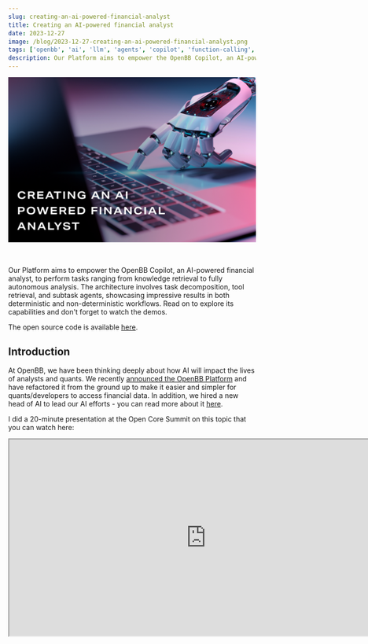 ```yaml
---
slug: creating-an-ai-powered-financial-analyst
title: Creating an AI-powered financial analyst
date: 2023-12-27
image: /blog/2023-12-27-creating-an-ai-powered-financial-analyst.png
tags: ['openbb', 'ai', 'llm', 'agents', 'copilot', 'function-calling', 'pydantic', 'langchain']
description: Our Platform aims to empower the OpenBB Copilot, an AI-powered financial analyst, to perform tasks ranging from knowledge retrieval to fully autonomous analysis. The architecture involves task decomposition, tool retrieval, and subtask agents, showcasing impressive results in both deterministic and non-deterministic workflows. Read on to explore its capabilities and don't forget to watch the demos.
---
```


<p align="center">
    <img width="600" src="/blog/2023-12-27-creating-an-ai-powered-financial-analyst.png"/>
</p>

<br />

Our Platform aims to empower the OpenBB Copilot, an AI-powered financial analyst, to perform tasks ranging from knowledge retrieval to fully autonomous analysis. The architecture involves task decomposition, tool retrieval, and subtask agents, showcasing impressive results in both deterministic and non-deterministic workflows. Read on to explore its capabilities and don't forget to watch the demos.

The open source code is available [here](https://github.com/OpenBB-finance/openbb-agents).

<!-- truncate -->

<div style={{borderTop: '1px solid #0088CC', margin: '1.5em 0'}} />

## Introduction

At OpenBB, we have been thinking deeply about how AI will impact the lives of analysts and quants. We recently [announced the OpenBB Platform](https://openbb.co/blog/goodbye-openbb-sdk-hello-openbb-platform) and have refactored it from the ground up to make it easier and simpler for quants/developers to access financial data. In addition, we hired a new head of AI to lead our AI efforts - you can read more about it [here](https://openbb.co/blog/revolutionizing-ai-at-openbb-with-new-leader-michael-struwig).

I did a 20-minute presentation at the Open Core Summit on this topic that you can watch here:

<div className="flex place-items-center justify-center items-center rounded-sm mx-auto">
    <iframe
        src="https://www.youtube.com/embed/A-43EKK2PhE?si=o_lO_lVLpWwwfbvF"
        width="800"
        height="400"
    />
</div>

<br />

Otherwise, the following post will summarize what we presented.

## AI-Powered financial analyst roadmap

When discussing what tasks we wanted our AI-powered Financial Analyst to be able to perform, we arrived at the following levels (in order of complexity):

1. **Knowledge retrieval**: The agent can answer general financial queries without external resources. (eg. ChatGPT "as-is"). Here, the agent relies solely on its training data to answer questions.

2. **Data retrieval**: The agent can answer queries using information inserted into the context (usually as part of a separate data retrieval process that isn't controlled by the model, such as using [similarity search](https://en.wikipedia.org/wiki/Similarity_search) across a knowledge database using the user's query).

3. **Autonomous data retrieval**: The agent can answer queries by dynamically retrieving data not currently present in the context or the training data via function calling.

4. **Complex workflow execution**: The agent can reason and answer queries that require a logical arrangement of knowledge retrieval, data retrieval, and autonomous data retrieval calling. It includes action planning and decision-making.

5. **Fully autonomous analyst**: The agent can do all of the above but is self-directed. The agent can dynamically generate additional hypotheses, modify plans of action, and retrieve the necessary data, all while mid-workflow. The agent can make arguments for certain decisions, carry a discussion on the topic, and reason with you.

Our goal is to enable OpenBB Copilot to perform all of the above. I presented a demo of how it would work in this video:

<div className="flex place-items-center justify-center items-center rounded-sm mx-auto">
    <iframe
        src="https://www.youtube.com/embed/V1rYmWWVbIY?si=ShScenxTI4bHtERS"
        width="800"
        height="400"
    />
</div>

<br />

## Two types of prompts

Rather than first building an AI-powered financial analyst for the sake of it, we instead started from what we wanted to achieve. We came up with two distinct prompts and our goal was for the agent to be able to successfully perform both of these, but utilizing the same underlying "agentic" architecture.

<p align="center">
    <img width="600" src="/blog/2023-12-27-creating-an-ai-powered-financial-analyst_1.png"/>
</p>

- **Prompt A (on the left)** - requires linear reasoning (where future answers depend on previous answers). This kind of prompt is generally deterministic, which allows us to access (and verify) the agent's answers immediately because we can check the underlying facts and data. It also involves a few complex operations across multiple steps, such as extracting a list of tickers from an endpoint and iterating through that list using a different endpoint. Then based on those outputs, a reasoning can be made and a final answer is given.

- **Prompt B (on the right)** - requires independent reasoning (fetching and combining different pieces of independent information). This prompt is typically less deterministic and allows us to leverage LLMs to provide alpha by uncovering insights that would be hard for a human to discover (or, at the very least, discover at scale). Instead of telling the agent what to do explicitly, we instead pose a question and expect the agent to execute an analysis and perform reasoning, without specific guidance or guardrails.

## OpenBB Platform

Getting started with our Platform is extremely easy (docs [here](https://docs.openbb.co/platform)). All you need is `pip install openbb` and you are ready to access 100+ different datasets.

We standardize the data so that you can read our docs once and interact with the Platform the same way, regardless of the type of data you are looking at.

In addition, using the OpenBB Hub, you can set up your API keys which we can manage on your behalf, and all you need to access data via OpenBB is a Personal Access Token.

<p align="center">
    <img width="600" src="/blog/2023-12-27-creating-an-ai-powered-financial-analyst_2.png"/>
</p>

Crucially, we use Pydantic for all of our endpoints. This ensures that we have both structured inputs and structured outputs. This is extremely important as we feed these models into our agent so that it understands both the input schema during function calling, but also the output schema of the resulting function call. This is standardized across multiple data vendors across the OpenBB Platform.

<p align="center">
    <img width="600" src="/blog/2023-12-27-creating-an-ai-powered-financial-analyst_3.png"/>
</p>

### OpenBB Tools

From having 100+ different data endpoints that you can access using Python, we created "tools" that an agent "understands" and can use. This is extremely important since this collection of tools will give real-time data to the agent based on the prompt asked.

<p align="center">
    <img width="600" src="/blog/2023-12-27-creating-an-ai-powered-financial-analyst_4.png"/>
</p>

Since the OpenBB Platform has high-quality documentation, we use each function's docstring as well as the output field names (with some basic preprocessing). This tweak allows the agent to know where to get the market cap information from, even if it's within a differently-named endpoint (for example the `equity.fundamentals.overview` endpoint).

Each of these tool descriptions is converted into embeddings that can be retrieved later on based on the query the user provides. This allows our agent to pick the right tools for the job - i.e. if I want to have access to Apple's market cap, I want to get the tool `equity.fundamentals.overview` because I know that by providing the symbol `AAPL` I can get the market cap value.

<p align="center">
    <img width="600" src="/blog/2023-12-27-creating-an-ai-powered-financial-analyst_5.png"/>
</p>

So, we create a vector store using FAISS (Facebook AI Similarity Search) and OpenAIEmbeddings, although any vector store with similarity search would also work.

## OpenBB Agent Architecture

<p align="center">
    <img width="900" src="/blog/2023-12-27-creating-an-ai-powered-financial-analyst_6.png"/>
</p>

This is the overall architecture that our agent will follow, and below we will talk about each of these components individually.

### Task Decomposition

First of all, we don't want to tackle the user query in one go. This is because LLMs have limited context. Plus, we want the agent to retrieve all the necessary tools to answer the query. But the vector's store similarity search doesn't work with one prompt that needs multiple different tools. Additionally, similar to human analysts, breaking a larger question up into smaller manageable subquestions leads to better analysis and results.

So, we break the user's main query into:

- **List of simpler tasks**: self-explanatory

- **List of tasks dependency**: does the current subtask need a prior subtask to tackle the current subtask?

- **List of "tool search" keywords associated with each subtask**: instead of using the subtask question itself to directly retrieve the correct selection of tools using the embeddings in the vector store, empirically we found that if the LLM could select the most important keywords associated with the task using keyword search. This ended up resulting in a big jump in retrieval performance. This is expected since we are effectively reducing the noise. E.g. "What are Tesla peers" → "peers".

This is the system message we are utilizing:

<p align="center">
    <img width="600" src="/blog/2023-12-27-creating-an-ai-powered-financial-analyst_7.png"/>
</p>

To ensure that we have a structured output with the format specified, we create a Pydantic Data model to be used as format in the instruction:

<p align="center">
    <img width="600" src="/blog/2023-12-27-creating-an-ai-powered-financial-analyst_8.png"/>
</p>

This is what the code looks like, and you can see that the `PydanticOutputParser` goes into the `format_instructions`:

<p align="center">
    <img width="600" src="/blog/2023-12-27-creating-an-ai-powered-financial-analyst_9.png"/>
</p>

### Tool Retrieval

<p align="center">
    <img width="600" src="/blog/2023-12-27-creating-an-ai-powered-financial-analyst_10.png"/>
</p>

This is the function that the agent uses to retrieve the right subset of tools to answer each of the subtasks. Empirically, we found good results by using the similarity score threshold of 0.65. In other words, we retrieve all tools with descriptions that return a better similarity score than that value. In the case where the search yields less than two tools, we return the 2 tools with the highest similarity score instead.

As previously mentioned, you can see that we are not using the subtask query itself but the keywords associated with it. The embeddings of the keywords are (from experimentation) closer to the embeddings of the correct docstring by focusing solely on a few keywords rather than the entire sentence.

<p align="center">
    <img width="600" src="/blog/2023-12-27-creating-an-ai-powered-financial-analyst_11.png"/>
</p>

### Subtask Agents

Each subtask agent is provided with the original query from the user, one of the subtasks from the task decomposition step, the output from another subtask agent IF there was a subtask dependency AND a set of retrieved tools necessary to answer the subtask.

<p align="center">
    <img width="600" src="/blog/2023-12-27-creating-an-ai-powered-financial-analyst_12.png"/>
</p>

This is what the agent looks like:

<p align="center">
    <img width="600" src="/blog/2023-12-27-creating-an-ai-powered-financial-analyst_13.png"/>
</p>

### Final Agent

We then combine the entire context from subquestions and outputs to be given to the final agent:

<p align="center">
    <img width="600" src="/blog/2023-12-27-creating-an-ai-powered-financial-analyst_14.png"/>
</p>

Finally, we give the final agent the main prompt and the list of tasks from task decomposition and that's it!

<p align="center">
    <img width="600" src="/blog/2023-12-27-creating-an-ai-powered-financial-analyst_15.png"/>
</p>

## OpenBB Results

### Prompt A

_"Check what are TSLA peers. From those, check which one has the highest market cap. Then, on the ticker that has the highest market cap get the most recent price target estimate from an analyst, and tell me who it was and on what date the estimate was made."_

The output can be seen here:

<p align="center">
    <img width="600" src="/blog/2023-12-27-creating-an-ai-powered-financial-analyst_16.png"/>
</p>

Since this is a deterministic workflow, we can look at the raw data to check whether the output is correct or not - which we can validate below.

<p align="center">
    <img width="600" src="/blog/2023-12-27-creating-an-ai-powered-financial-analyst_17.png"/>
</p>

### Prompt B

_"Perform a fundamentals financial analysis of AMZN using the most recently available data. What do you find that's interesting?"_

The output can be seen here:

<p align="center">
    <img width="600" src="/blog/2023-12-27-creating-an-ai-powered-financial-analyst_18.png"/>
</p>
<p align="center">
    <img width="600" src="/blog/2023-12-27-creating-an-ai-powered-financial-analyst_19.png"/>
</p>

As can be seen above, the results are extremely impressive. We achieved this with a couple of weeks of work, but there are still a lot of areas that we can improve and in which we are currently working on. However, the current results make this an extremely exciting space to be.

All this work is open source and can be found on GitHub [here](https://github.com/OpenBB-finance/openbb-agents).

We are just getting started.